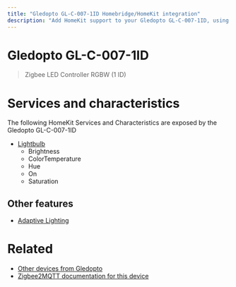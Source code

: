 ```yaml
---
title: "Gledopto GL-C-007-1ID Homebridge/HomeKit integration"
description: "Add HomeKit support to your Gledopto GL-C-007-1ID, using Homebridge, Zigbee2MQTT and homebridge-z2m."
---
```

<!---
This file has been GENERATED using src/docgen/docgen.ts
DO NOT EDIT THIS FILE MANUALLY!
-->
# Gledopto GL-C-007-1ID
> Zigbee LED Controller RGBW (1 ID)


# Services and characteristics
The following HomeKit Services and Characteristics are exposed by
the Gledopto GL-C-007-1ID

* [Lightbulb](../../light.md)
  * Brightness
  * ColorTemperature
  * Hue
  * On
  * Saturation


## Other features
* [Adaptive Lighting](../../light.md)


# Related
* [Other devices from Gledopto](../index.md#gledopto)
* [Zigbee2MQTT documentation for this device](https://www.zigbee2mqtt.io/devices/GL-C-007-1ID.html)